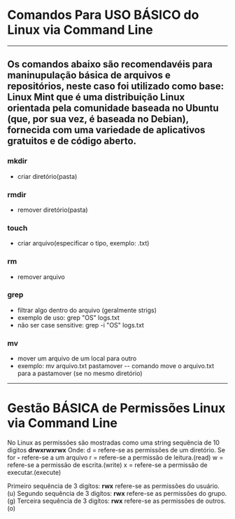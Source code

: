 # Comandos Para USO BÁSICO do Linux via Command Line
------
Os comandos abaixo são recomendavéis para maninupulação básica
de arquivos e repositórios, neste caso foi utilizado como base: 
Linux Mint que é uma distribuição Linux orientada pela comunidade baseada no Ubuntu (que, por sua vez, é baseada no Debian),
fornecida com uma variedade de aplicativos gratuitos e de código aberto.
------
### mkdir
  - criar diretório(pasta)
### rmdir 
  - remover diretório(pasta)
### touch
  - criar arquivo(especificar o tipo, exemplo: .txt)
### rm 
  - remover arquivo
### grep 
  - filtrar algo dentro do arquivo (geralmente strigs)
  -  exemplo de uso: grep "OS" logs.txt
  -  não ser case sensitive: grep -i "OS" logs.txt
### mv 
  - mover um arquivo de um local para outro
  - exemplo: mv arquivo.txt pastamover -- comando move o arquivo.txt para a pastamover (se no mesmo diretório)
---------
# Gestão BÁSICA de Permissões Linux via Command Line
No Linux as permissões são mostradas como uma string sequência de 10 digitos
**drwxrwxrwx**
Onde:
d = refere-se as permissões de um diretório. Se for **-** refere-se a um arquivo
r = refere-se a permissão de leitura.(read)
w = refere-se a permissão de escrita.(write)
x = refere-se a permissão de executar.(execute)

Primeiro sequência de 3 digítos: **rwx** refere-se as permissões do usuário. (u)
Segundo sequência de 3 digítos: **rwx** refere-se as permissões do grupo. (g)
Terceira sequência de 3 digítos: **rwx** refere-se as permissões de outros.(o)